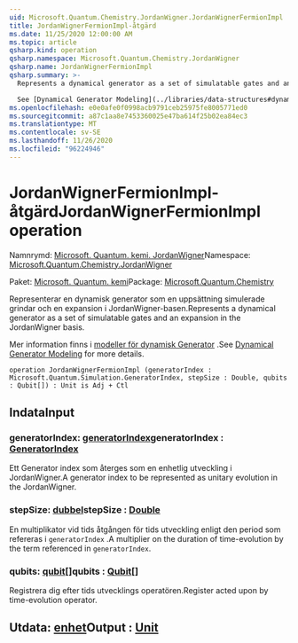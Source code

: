 ```yaml
---
uid: Microsoft.Quantum.Chemistry.JordanWigner.JordanWignerFermionImpl
title: JordanWignerFermionImpl-åtgärd
ms.date: 11/25/2020 12:00:00 AM
ms.topic: article
qsharp.kind: operation
qsharp.namespace: Microsoft.Quantum.Chemistry.JordanWigner
qsharp.name: JordanWignerFermionImpl
qsharp.summary: >-
  Represents a dynamical generator as a set of simulatable gates and an expansion in the JordanWigner basis.

  See [Dynamical Generator Modeling](../libraries/data-structures#dynamical-generator-modeling) for more details.
ms.openlocfilehash: e0e0afe0f0998acb9791ceb25975fe8005771ed0
ms.sourcegitcommit: a87c1aa8e7453360025e47ba614f25b02ea84ec3
ms.translationtype: MT
ms.contentlocale: sv-SE
ms.lasthandoff: 11/26/2020
ms.locfileid: "96224946"
---
```

# <a name="jordanwignerfermionimpl-operation"></a><span data-ttu-id="5d24c-102">JordanWignerFermionImpl-åtgärd</span><span class="sxs-lookup"><span data-stu-id="5d24c-102">JordanWignerFermionImpl operation</span></span>

<span data-ttu-id="5d24c-103">Namnrymd: [Microsoft. Quantum. kemi. JordanWigner](xref:Microsoft.Quantum.Chemistry.JordanWigner)</span><span class="sxs-lookup"><span data-stu-id="5d24c-103">Namespace: [Microsoft.Quantum.Chemistry.JordanWigner](xref:Microsoft.Quantum.Chemistry.JordanWigner)</span></span>

<span data-ttu-id="5d24c-104">Paket: [Microsoft. Quantum. kemi](https://nuget.org/packages/Microsoft.Quantum.Chemistry)</span><span class="sxs-lookup"><span data-stu-id="5d24c-104">Package: [Microsoft.Quantum.Chemistry](https://nuget.org/packages/Microsoft.Quantum.Chemistry)</span></span>


<span data-ttu-id="5d24c-105">Representerar en dynamisk generator som en uppsättning simulerade grindar och en expansion i JordanWigner-basen.</span><span class="sxs-lookup"><span data-stu-id="5d24c-105">Represents a dynamical generator as a set of simulatable gates and an expansion in the JordanWigner basis.</span></span>

<span data-ttu-id="5d24c-106">Mer information finns i [modeller för dynamisk Generator](../libraries/data-structures#dynamical-generator-modeling) .</span><span class="sxs-lookup"><span data-stu-id="5d24c-106">See [Dynamical Generator Modeling](../libraries/data-structures#dynamical-generator-modeling) for more details.</span></span>

```qsharp
operation JordanWignerFermionImpl (generatorIndex : Microsoft.Quantum.Simulation.GeneratorIndex, stepSize : Double, qubits : Qubit[]) : Unit is Adj + Ctl
```


## <a name="input"></a><span data-ttu-id="5d24c-107">Indata</span><span class="sxs-lookup"><span data-stu-id="5d24c-107">Input</span></span>

### <a name="generatorindex--generatorindex"></a><span data-ttu-id="5d24c-108">generatorIndex: [generatorIndex](xref:Microsoft.Quantum.Simulation.GeneratorIndex)</span><span class="sxs-lookup"><span data-stu-id="5d24c-108">generatorIndex : [GeneratorIndex](xref:Microsoft.Quantum.Simulation.GeneratorIndex)</span></span>

<span data-ttu-id="5d24c-109">Ett Generator index som återges som en enhetlig utveckling i JordanWigner.</span><span class="sxs-lookup"><span data-stu-id="5d24c-109">A generator index to be represented as unitary evolution in the JordanWigner.</span></span>


### <a name="stepsize--double"></a><span data-ttu-id="5d24c-110">stepSize: [dubbel](xref:microsoft.quantum.lang-ref.double)</span><span class="sxs-lookup"><span data-stu-id="5d24c-110">stepSize : [Double](xref:microsoft.quantum.lang-ref.double)</span></span>

<span data-ttu-id="5d24c-111">En multiplikator vid tids åtgången för tids utveckling enligt den period som refereras i `generatorIndex` .</span><span class="sxs-lookup"><span data-stu-id="5d24c-111">A multiplier on the duration of time-evolution by the term referenced in `generatorIndex`.</span></span>


### <a name="qubits--qubit"></a><span data-ttu-id="5d24c-112">qubits: [qubit](xref:microsoft.quantum.lang-ref.qubit)[]</span><span class="sxs-lookup"><span data-stu-id="5d24c-112">qubits : [Qubit](xref:microsoft.quantum.lang-ref.qubit)[]</span></span>

<span data-ttu-id="5d24c-113">Registrera dig efter tids utvecklings operatören.</span><span class="sxs-lookup"><span data-stu-id="5d24c-113">Register acted upon by time-evolution operator.</span></span>



## <a name="output--unit"></a><span data-ttu-id="5d24c-114">Utdata: [enhet](xref:microsoft.quantum.lang-ref.unit)</span><span class="sxs-lookup"><span data-stu-id="5d24c-114">Output : [Unit](xref:microsoft.quantum.lang-ref.unit)</span></span>

